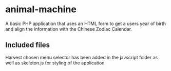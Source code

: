 # animal-machine
A basic PHP application that uses an HTML form to get a users year of birth and align the information with the Chinese Zodiac Calendar.

## Included files

Harvest chosen menu selector has been added in the javscript folder as well as skeleton.js for styling of the application

